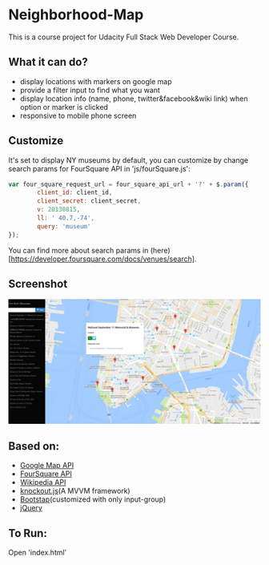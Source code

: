 # Neighborhood-Map
This is a course project for Udacity Full Stack Web Developer Course.

## What it can do?
- display locations with markers on google map
- provide a filter input to find what you want
- display location info (name, phone, twitter&facebook&wiki link) when option or marker is clicked
- responsive to mobile phone screen

## Customize
It's set to display NY museums by default, you can customize by change search params for FourSquare API 
in 'js/fourSquare.js':
```javascript
var four_square_request_url = four_square_api_url + '?' + $.param({
        client_id: client_id,
        client_secret: client_secret,
        v: 20130815,
        ll: ' 40.7,-74',
        query: 'museum'
});
```
You can find more about search params in (here)[https://developer.foursquare.com/docs/venues/search].

## Screenshot
![screenshot](nmap.png)

## Based on:
- [Google Map API](https://developers.google.com/maps/documentation/javascript/)
- [FourSquare API](https://developer.foursquare.com/docs/venues/search)
- [Wikipedia API](https://www.mediawiki.org/wiki/API:Main_page)
- [knockout.js](http://knockoutjs.com/)(A MVVM framework)
- [Bootstap](http://getbootstrap.com/)(customized with only input-group)
- [jQuery](http://jquery.com/)

## To Run:
Open 'index.html'

